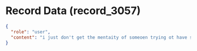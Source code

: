 # Record Data (record_3057)

```json
{
  "role": "user",
  "content": "i just don't get the mentaity of someoen trying ot have someoen fear anotehr person in the team.. i just cant wrap my head around that"
}
```
